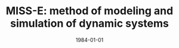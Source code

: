 ---
# Documentation: https://wowchemy.com/docs/managing-content/

title: 'MISS-E: method of modeling and simulation of dynamic systems'
subtitle: ''
summary: ''
authors:
- kwasnicka
- Witold Kwaśnicki
tags: []
categories: []
date: '1984-01-01'
lastmod: 2022-10-07T04:58:51Z
featured: false
draft: false

# Featured image
# To use, add an image named `featured.jpg/png` to your page's folder.
# Focal points: Smart, Center, TopLeft, Top, TopRight, Left, Right, BottomLeft, Bottom, BottomRight.
image:
  caption: ''
  focal_point: ''
  preview_only: false

# Projects (optional).
#   Associate this post with one or more of your projects.
#   Simply enter your project's folder or file name without extension.
#   E.g. `projects = ["internal-project"]` references `content/project/deep-learning/index.md`.
#   Otherwise, set `projects = []`.
projects: []
publishDate: '2022-10-07T04:58:50.444970Z'
publication_types:
- '2'
abstract: ''
publication: '*Technological Forecasting and Social Change*'
---